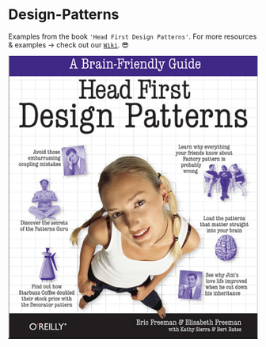 # Design-Patterns
Examples from the book `'Head First Design Patterns'`. For more resources & examples -> check out our [`Wiki`](https://github.com/BaiGanio/Design-Patterns/wiki). &#128526;

![dp](https://raw.githubusercontent.com/BaiGanio/Design-Patterns/master/Useful%20Things/repo-images/Design%20Patterns%20cover.PNG)
